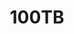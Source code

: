 ---
blog: https://blog.100tb.com/
facebook: https://facebook.com/100tb
googleplus: https://plus.google.com/+100tb
linkedin: https://www.linkedin.com/company/100tb
logohandle: 100tb
sort: 100tb
title: 100TB
twitter: https://x.com/100tb
website: https://www.100tb.com/
---